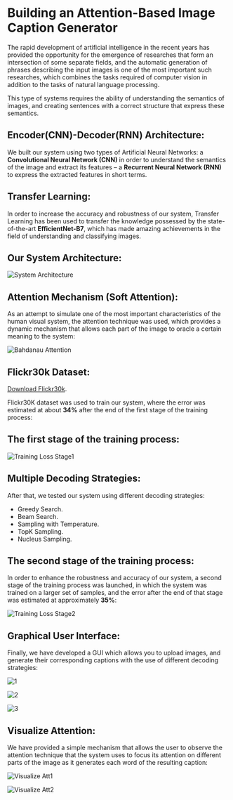 #  Building an Attention-Based Image Caption Generator
The rapid development of artificial intelligence in the recent years has provided the opportunity for the emergence of researches that form an intersection of some separate fields, and the automatic generation of phrases describing the input images is one of the most important such researches, which combines the tasks required of computer vision in addition to the tasks of natural language processing.

This type of systems requires the ability of understanding the semantics of images, and creating sentences with a correct structure that express these semantics.

## Encoder(CNN)-Decoder(RNN) Architecture:

We built our system using two types of Artificial Neural Networks: a **Convolutional Neural Network (CNN)** in order to understand the semantics of the image and extract its features – a **Recurrent Neural Network (RNN)** to express the extracted features in short terms.

## Transfer Learning:

In order to increase the accuracy and robustness of our system, Transfer Learning has been used to transfer the knowledge possessed by the state-of-the-art **EfficientNet-B7**, which has made amazing achievements in the field of understanding and classifying images.

## Our System Architecture:

![System Architecture](Images/System_Architectue.png)

## Attention Mechanism (Soft Attention):

As an attempt to simulate one of the most important characteristics of the human visual system, the attention technique was used, which provides a dynamic mechanism that allows each part of the image to oracle a certain meaning to the system:

![Bahdanau Attention](Images/Bahdanau_Attention.png)

## Flickr30k Dataset:

[Download Flickr30k](https://www.kaggle.com/hsankesara/flickr-image-dataset).

Flickr30K dataset was used to train our system, where the error was estimated at about **34%** after the end of the first stage of the training process:

## The first stage of the training process:

![Training Loss Stage1](Images/Training_Loss_Stage1.png)

## Multiple Decoding Strategies:

After that, we tested our system using different decoding strategies:
- Greedy Search.
- Beam Search.
- Sampling with Temperature.
- TopK Sampling.
- Nucleus Sampling.

## The second stage of the training process:

In order to enhance the robustness and accuracy of our system, a second stage of the training process was launched, in which the system was trained on a larger set of samples, and the error after the end of that stage was estimated at approximately **35%**:

![Training Loss Stage2](Images/Training_Loss_Stage2.png)

## Graphical User Interface:

Finally, we have developed a GUI which allows you to upload images, and generate their corresponding captions with the use of different decoding strategies:

![1](Images/1.png)

![2](Images/2.png)

![3](Images/3.png)

## Visualize Attention:

We have provided a simple mechanism that allows the user to observe the attention technique that the system uses to focus its attention on different parts of the image as it generates each word of the resulting caption:

![Visualize Att1](Images/vatt1.png)

![Visualize Att2](Images/vatt2.png)
